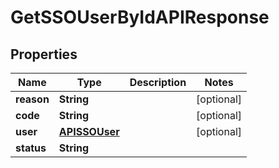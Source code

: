 

# GetSSOUserByIdAPIResponse


## Properties

| Name | Type | Description | Notes |
|------------ | ------------- | ------------- | -------------|
|**reason** | **String** |  |  [optional] |
|**code** | **String** |  |  [optional] |
|**user** | [**APISSOUser**](APISSOUser.md) |  |  [optional] |
|**status** | **String** |  |  |



